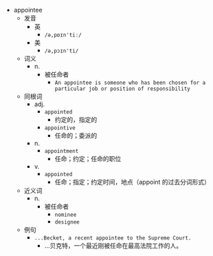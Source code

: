 - appointee
  - 发音
    - 英
      - `/ə,pɒɪn'tiː/`
    - 美
      - `/ə,pɔɪn'ti/`
  - 词义
    - n.
      - 被任命者
        - `An appointee is someone who has been chosen for a particular job or position of responsibility`
  - 同根词
    - adj.
      - `appointed`
        - 约定的，指定的
      - `appointive`
        - 任命的；委派的
    - n.
      - `appointment`
        - 任命；约定；任命的职位
    - v.
      - `appointed`
        - 任命；指定；约定时间，地点（appoint 的过去分词形式）
  - 近义词
    - n.
      - 被任命者
        - `nominee`
        - `designee`
  - 例句
    - `...Becket, a recent appointee to the Supreme Court.`
      - ...贝克特，一个最近刚被任命在最高法院工作的人。

